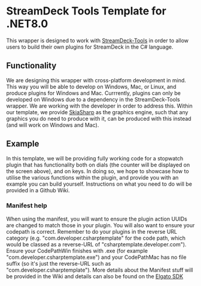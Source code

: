 # StreamDeck Tools Template for .NET8.0

This wrapper is designed to work with [StreamDeck-Tools](https://github.com/BarRaider/streamdeck-tools) in order to allow users to build their own plugins for StreamDeck in the C# language.

## Functionality

We are designing this wrapper with cross-platform development in mind. This way you will be able to develop on Windows, Mac, or Linux, and produce plugins for Windows and Mac. Currrently, plugins can only be developed on Windows due to a dependency in the StreamDeck-Tools wrapper. We are working with the developer in order to address this. Within our template, we provide [SkiaSharp](https://github.com/mono/SkiaSharp) as the graphics engine, such that any graphics you do need to produce with it, can be produced with this instead (and will work on Windows and Mac).

## Example

In this template, we will be providing fully working code for a stopwatch plugin that has functionality both on dials (the counter will be displayed on the screen above), and on keys. In doing so, we hope to showcase how to utilise the various functions within the plugin, and provide you with an example you can build yourself. Instructions on what you need to do will be provided in a Github Wiki.

### Manifest help

When using the manifest, you will want to ensure the plugin action UUIDs are changed to match those in your plugin. You will also want to ensure your codepath is correct. Remember to do your plugins in the reverse URL category (e.g. "com.developer.csharptemplate" for the code path, which would be classed as a reverse-URL of "csharptemplate.developer.com"). Ensure your CodePathWin finishes with .exe (for example "com.developer.csharptemplate.exe") and your CodePathMac has no file suffix (so it's just the reverse-URL such as "com.developer.csharptemplate"). More details about the Manifest stuff will be provided in the Wiki and details can also be found on the [Elgato SDK](https://docs.elgato.com/sdk/plugins/manifest)